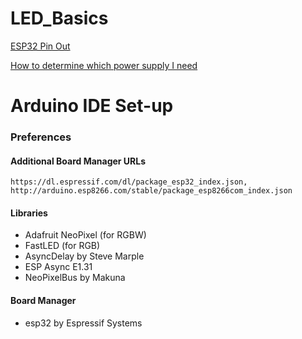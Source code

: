 # LED_Basics


[ESP32 Pin Out](https://github.com/GrillinGorilla/LED_Basics/blob/master/images/esp32_pinout.PNG)

[How to determine which power supply I need](https://www.waveformlighting.com/home-residential/how-to-choose-a-power-supply-for-your-led-strip-project)

# Arduino IDE Set-up
### Preferences
#### Additional Board Manager URLs
`https://dl.espressif.com/dl/package_esp32_index.json, http://arduino.esp8266.com/stable/package_esp8266com_index.json`
#### Libraries
- Adafruit NeoPixel (for RGBW)
- FastLED (for RGB)
- AsyncDelay by Steve Marple
- ESP Async E1.31 
- NeoPixelBus by Makuna

#### Board Manager
- esp32 by Espressif Systems
